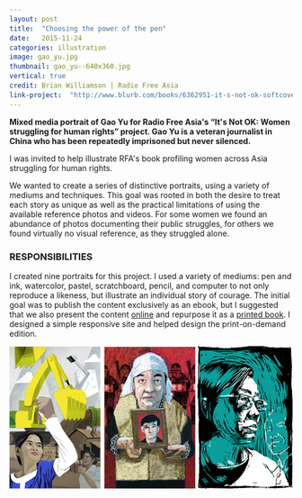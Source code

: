 ```yaml
---
layout: post
title:  "Choosing the power of the pen"
date:   2015-11-24
categories: illustration
image: gao_yu.jpg
thumbnail: gao_yu--640x360.jpg
vertical: true
credit: Brian Williamson | Radio Free Asia
link-project:  "http://www.blurb.com/books/6362951-it-s-not-ok-softcover"
---
```


**Mixed media portrait of Gao Yu for Radio Free Asia's “It's Not OK: Women struggling for human rights” project. Gao Yu is a veteran journalist in China who has been repeatedly imprisoned but never silenced.**

I was invited to help illustrate RFA's book profiling women across Asia struggling for human rights.

We wanted to create a series of distinctive portraits, using a variety of mediums and techniques. This goal was rooted in both the desire to treat each story as unique as well as the practical limitations of using the available reference photos and videos. For some women we found an abundance of photos documenting their public struggles, for others we found virtually no visual reference, as they struggled alone.

### RESPONSIBILITIES

I created nine portraits for this project. I used a variety of mediums: pen and ink, watercolor, pastel, scratchboard, pencil, and computer to not only reproduce a likeness, but illustrate an individual story of courage. The initial goal was to publish the content exclusively as an ebook, but I suggested that we also present the content <a href='http://womensrights.asia'>online</a> and repurpose it as a <a href='http://www.blurb.com/b/6362951-it-s-not-ok-softcover?t=1438009925891'>printed book</a>. I designed a simple responsive site and helped design the print-on-demand edition.

<img src='../img/womensrightsasia.jpg' />
